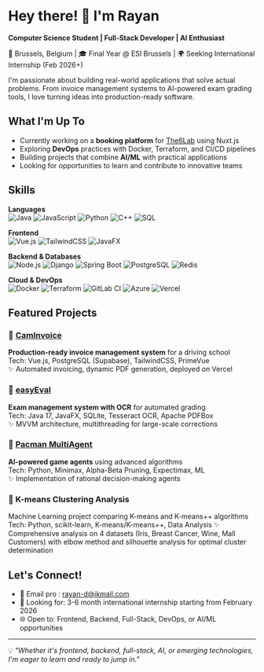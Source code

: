 # Hey there! 👋 I'm Rayan

**Computer Science Student | Full-Stack Developer | AI Enthusiast**

📍 Brussels, Belgium | 🎓 Final Year @ ESI Brussels | 🌍 Seeking International Internship (Feb 2026+)

I'm passionate about building real-world applications that solve actual problems. From invoice management systems to AI-powered exam grading tools, I love turning ideas into production-ready software.

## What I'm Up To

- Currently working on a **booking platform** for [The6Lab](https://www.instagram.com/the6lab.be/) using Nuxt.js
- Exploring **DevOps** practices with Docker, Terraform, and CI/CD pipelines
- Building projects that combine **AI/ML** with practical applications
- Looking for opportunities to learn and contribute to innovative teams

## Skills

**Languages**  
![Java](https://img.shields.io/badge/-Java-007396?style=flat-square&logo=java&logoColor=white)
![JavaScript](https://img.shields.io/badge/-JavaScript-F7DF1E?style=flat-square&logo=javascript&logoColor=black)
![Python](https://img.shields.io/badge/-Python-3776AB?style=flat-square&logo=python&logoColor=white)
![C++](https://img.shields.io/badge/-C++-00599C?style=flat-square&logo=cplusplus&logoColor=white)
![SQL](https://img.shields.io/badge/-SQL-4479A1?style=flat-square&logo=postgresql&logoColor=white)

**Frontend**  
![Vue.js](https://img.shields.io/badge/-Vue.js-4FC08D?style=flat-square&logo=vuedotjs&logoColor=white)
![TailwindCSS](https://img.shields.io/badge/-Tailwind-06B6D4?style=flat-square&logo=tailwindcss&logoColor=white)
![JavaFX](https://img.shields.io/badge/-JavaFX-007396?style=flat-square&logo=java&logoColor=white)

**Backend & Databases**  
![Node.js](https://img.shields.io/badge/-Node.js-339933?style=flat-square&logo=nodedotjs&logoColor=white)
![Django](https://img.shields.io/badge/-Django-092E20?style=flat-square&logo=django&logoColor=white)
![Spring Boot](https://img.shields.io/badge/-Spring%20Boot-6DB33F?style=flat-square&logo=springboot&logoColor=white)
![PostgreSQL](https://img.shields.io/badge/-PostgreSQL-4169E1?style=flat-square&logo=postgresql&logoColor=white)
![Redis](https://img.shields.io/badge/-Redis-DC382D?style=flat-square&logo=redis&logoColor=white)

**Cloud & DevOps**  
![Docker](https://img.shields.io/badge/-Docker-2496ED?style=flat-square&logo=docker&logoColor=white)
![Terraform](https://img.shields.io/badge/-Terraform-7B42BC?style=flat-square&logo=terraform&logoColor=white)
![GitLab CI](https://img.shields.io/badge/-GitLab%20CI-FC6D26?style=flat-square&logo=gitlab&logoColor=white)
![Azure](https://img.shields.io/badge/-Azure-0078D4?style=flat-square&logo=microsoftazure&logoColor=white)
![Vercel](https://img.shields.io/badge/-Vercel-000000?style=flat-square&logo=vercel&logoColor=white)

## Featured Projects

### 🧾 [CamInvoice](https://caminvoice.vercel.app/)
**Production-ready invoice management system** for a driving school  
Tech: Vue.js, PostgreSQL (Supabase), TailwindCSS, PrimeVue  
✨ Automated invoicing, dynamic PDF generation, deployed on Vercel

### 📝 [easyEval](https://github.com/retiredRizzler/college-projects/tree/main/EasyEval)
**Exam management system with OCR** for automated grading  
Tech: Java 17, JavaFX, SQLite, Tesseract OCR, Apache PDFBox  
✨ MVVM architecture, multithreading for large-scale corrections

### 🤖 [Pacman MultiAgent](https://github.com/retiredRizzler/college-projects/tree/main/PacmanMultiAgent)
**AI-powered game agents** using advanced algorithms  
Tech: Python, Minimax, Alpha-Beta Pruning, Expectimax, ML  
✨ Implementation of rational decision-making agents

### 🧠 K-means Clustering Analysis
Machine Learning project comparing K-means and K-means++ algorithms
Tech: Python, scikit-learn, K-means/K-means++, Data Analysis
✨ Comprehensive analysis on 4 datasets (Iris, Breast Cancer, Wine, Mall Customers) with elbow method and silhouette analysis for optimal cluster determination

## Let's Connect!

- 📧 Email pro : rayan-d@ikmail.com
- 💼 Looking for: 3-6 month international internship starting from February 2026
- 🌐 Open to: Frontend, Backend, Full-Stack, DevOps, or AI/ML opportunities

---

💡 *"Whether it's frontend, backend, full-stack, AI, or emerging technologies, I'm eager to learn and ready to jump in."*
